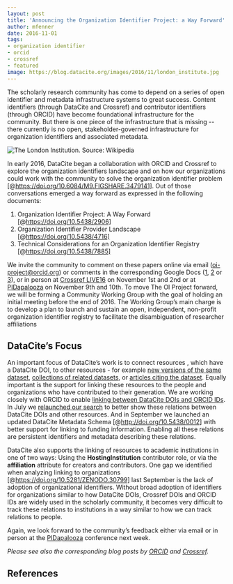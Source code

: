 ```yaml
---
layout: post
title: 'Announcing the Organization Identifier Project: a Way Forward'
author: mfenner
date: 2016-11-01
tags:
- organization identifier
- orcid
- crossref
- featured
image: https://blog.datacite.org/images/2016/11/london_institute.jpg
---
```

The scholarly research community has come to depend on a series of open identifier and metadata infrastructure systems to great success.  Content identifiers (through DataCite and Crossref) and contributor identifiers (through ORCID) have become foundational infrastructure for the community. But there is one piece of the infrastructure that is missing -- there currently is no open, stakeholder-governed infrastructure for organization identifiers and associated metadata.

![The London Institution. Source: [Wikipedia](https://de.wikipedia.org/wiki/Datei:London_Institution_at_the_Finsbury_Circus.jpg)](/images/2016/11/london_institute.jpg)

In early 2016, DataCite began a collaboration with ORCID and Crossref to explore the organization identifiers landscape and on how our organizations could work with the community to solve the organization identifier problem [@https://doi.org/10.6084/M9.FIGSHARE.3479141]. Out of those conversations emerged a way forward as expressed in the following documents:

1. Organization Identifier Project: A Way Forward [@https://doi.org/10.5438/2906]
2. Organization Identifier Provider Landscape [@https://doi.org/10.5438/4716]
3. Technical Considerations for an Organization Identifier Registry [@https://doi.org/10.5438/7885]

We invite the community to comment on these papers online via email ([oi-project@orcid.org](mailto:oi-project@orcid.org)) or comments in the corresponding Google Docs ([1](https://docs.google.com/document/d/1PpWRBnlrU_X6TwYzQlB89w4FNXMLqieJv-RW0irNTsg/edit?usp=sharing), [2](https://docs.google.com/document/d/1lcKXWm9PxDvVWBxdlH7BVU7w8esnW0F_dppNiCJ9BW8/edit#) or [3](https://docs.google.com/document/d/1Zj5sRRdnjKLjY81AbaeUdal3n6VuQgi1H66vRMaayiA/edit?usp=sharing)), or in person at [Crossref LIVE16](https://crossreflive16.sched.org/) on November 1st and 2nd or at [PIDapalooza](http://pidapalooza.org/) on November 9th and 10th. To move The OI Project forward, we will be forming a Community Working Group with the goal of holding an initial meeting before the end of 2016. The Working Group’s main charge is to develop a plan to launch and sustain an open, independent, non-profit organization identifier registry to facilitate the disambiguation of researcher affiliations

## DataCite’s Focus

An important focus of DataCite’s work is to connect resources , which have a DataCite DOI, to other resources - for example [new versions of the same dataset](https://blog.datacite.org/dynamic-data-citation-webinar/), [collections of related datasets](https://blog.datacite.org/to-better-understand-research-communication-we-need-a-groid-group-object-identifier/), or [articles citing the dataset](https://blog.datacite.org/location-of-the-citation/). Equally important is the support for linking these resources to the people and organizations who have contributed to their generation. We are working closely with ORCID to enable [linking between DataCite DOIs and ORCID IDs](https://blog.datacite.org/announcing-datacite-profiles-service/). In July we [relaunched our search](https://blog.datacite.org/relaunching-datacite-search/) to better show these relations between DataCite DOIs and other resources. And in September we launched an updated DataCite Metadata Schema [@http://doi.org/10.5438/0012] with better support for linking to funding information. Enabling all these relations are persistent identifiers and metadata describing these relations.

DataCite also supports the linking of resources to academic institutions in one of two ways: Using the **HostingInstitution** contributor role, or via the **affiliation** attribute for creators and contributors.  One gap we identified when analyzing linking to organizations [@https://doi.org/10.5281/ZENODO.30799] last September is the lack of adoption of organizational identifiers. Without broad adoption of identifiers for organizations similar to how DataCite DOIs, Crossref DOIs and ORCID IDs are widely used in the scholarly community, it becomes very difficult to track these relations to institutions in a way similar to how we can track relations to people.

Again, we look forward to the community’s feedback either via email or in person at the [PIDapalooza](http://pidapalooza.org/) conference next week.

*Please see also the corresponding blog posts by [ORCID](https://orcid.org/blog/2016/10/31/organization-identifier-project-way-forward) and [Crossref](http://blog.crossref.org/2016/10/the-oi-project.html).*

## References
